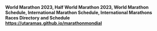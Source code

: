 **World Marathon 2023, Half World Marathon 2023, World Marathon Schedule, International Marathon Schedule, International Marathons Races Directory and Schedule https://utaramas.github.io/marathonmondial**
